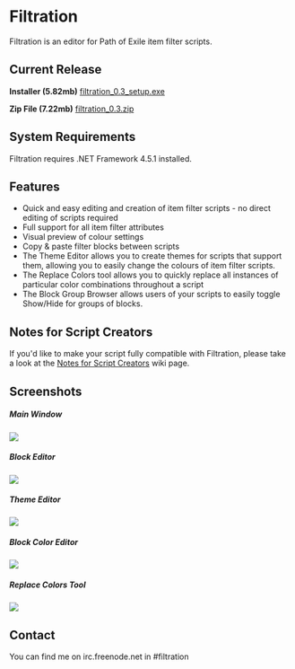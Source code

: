 # Filtration

Filtration is an editor for Path of Exile item filter scripts.

## Current Release
<b>Installer (5.82mb)</b> <a href="https://github.com/ben-wallis/Filtration/releases/download/0.3/filtration_0.3_setup.exe">filtration_0.3_setup.exe</a>

<b>Zip File (7.22mb)</b> <a href="https://github.com/ben-wallis/Filtration/releases/download/0.3/filtration_0.3.zip">filtration_0.3.zip</a>

## System Requirements
Filtration requires .NET Framework 4.5.1 installed.

## Features

* Quick and easy editing and creation of item filter scripts - no direct editing of scripts required
* Full support for all item filter attributes
* Visual preview of colour settings
* Copy & paste filter blocks between scripts
* The Theme Editor allows you to create themes for scripts that support them, allowing you to easily change the colours of item filter scripts.
* The Replace Colors tool allows you to quickly replace all instances of particular color combinations throughout a script
* The Block Group Browser allows users of your scripts to easily toggle Show/Hide for groups of blocks.

## Notes for Script Creators
If you'd like to make your script fully compatible with Filtration, please take a look at the [Notes for Script Creators](https://github.com/ben-wallis/Filtration/wiki/Notes-for-Script-Creators) wiki page.

## Screenshots

##### Main Window
<img src="http://i.imgur.com/s2lNHCm.png" />

##### Block Editor
<img src="http://i.imgur.com/BqWGxs7.png" />

##### Theme Editor
<img src="http://i.imgur.com/R2w7Hf2.png" />

##### Block Color Editor
<img src="http://i.imgur.com/nlBGiG4.png" />

##### Replace Colors Tool
<img src="http://i.imgur.com/oY1q6hq.png" />

## Contact

You can find me on irc.freenode.net in #filtration
